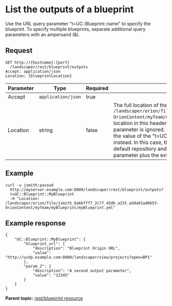 # List the outputs of a blueprint

Use the URL query parameter "t=UC::Blueprint::name" to specify the blueprint. To specify multiple blueprints, separate additional query parameters with an ampersand \(&\).

## Request

```
GET http://{hostname}:{port}
  /landscaper/rest/blueprint/outputs
Accept: application/json
Location: {blueprintLocation}

```

|Parameter|Type|Required|Description|
|---------|----|--------|-----------|
|Accept|`application/json`|true| |
|Location|string|false|The full location of the blueprint, such as `/landscaper/orion/file/jsmith_8a6bfff7_2c77_45db_a235_adda61ad6653-OrionContent/myTeam/myBlueprint/myBlueprint.yml`. If you specify the location in this header, the value of the "t=UC::Blueprint::name" query parameter is ignored. If you do not specify the location in this header, the value of the "t=UC::Blueprint::name" query parameter is used instead. In this case, the command assumes that the blueprint is in the default repository and that the name of the blueprint is the query parameter plus the extension .yml.|

## Example

```
curl -u jsmith:passwd 
  http://myserver.example.com:8080/landscaper/rest/blueprint/outputs?
  t=UC::Blueprint::MyBlueprint
  -H "Location: /landscaper/orion/file/jsmith_8a6bfff7_2c77_45db_a235_adda61ad6653-OrionContent/myTeam/myBlueprint/myBlueprint.yml"
```

## Example response

```
{
    "UC::Blueprint::MyBlueprint": {
        "blueprint_url": {
            "description": "Blueprint Origin URL",
            "value": "http://ucdp.example.com:8080/landscaper/view/projects?open=BP1"
        },
        "param_2": {
            "description": "A second output parameter",
            "value": "12345"
        }
    }
}
```

**Parent topic:** [rest/blueprint resource](../../com.ibm.edt.api.doc/topics/rest_blueprint_.md)

